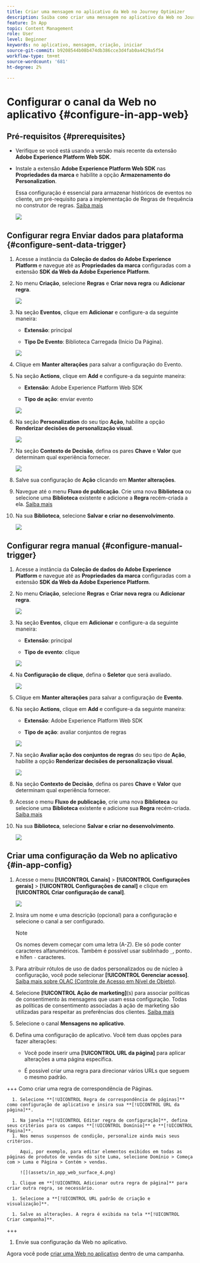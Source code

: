 ```yaml
---
title: Criar uma mensagem no aplicativo da Web no Journey Optimizer
description: Saiba como criar uma mensagem no aplicativo da Web no Journey Optimizer
feature: In App
topic: Content Management
role: User
level: Beginner
keywords: no aplicativo, mensagem, criação, iniciar
source-git-commit: b9208544b08b474db386cce3d4fab0a4429a5f54
workflow-type: tm+mt
source-wordcount: '681'
ht-degree: 2%

---
```



# Configurar o canal da Web no aplicativo {#configure-in-app-web}

## Pré-requisitos {#prerequisites}

* Verifique se você está usando a versão mais recente da extensão **Adobe Experience Platform Web SDK**.

* Instale a extensão **Adobe Experience Platform Web SDK** nas **Propriedades da marca** e habilite a opção **Armazenamento do Personalization**.

  Essa configuração é essencial para armazenar históricos de eventos no cliente, um pré-requisito para a implementação de Regras de frequência no construtor de regras. [Saiba mais](https://experienceleague.adobe.com/docs/experience-platform/tags/extensions/client/web-sdk/web-sdk-extension-configuration.html?lang=en)

  ![](assets/configure_web_inapp_1.png)

## Configurar regra Enviar dados para plataforma {#configure-sent-data-trigger}

1. Acesse a instância da **Coleção de dados do Adobe Experience Platform** e navegue até as **Propriedades da marca** configuradas com a extensão **SDK da Web da Adobe Experience Platform**.

1. No menu **Criação**, selecione **Regras** e **Criar nova regra** ou **Adicionar regra**.

   ![](assets/configure_web_inapp_2.png)

1. Na seção **Eventos**, clique em **Adicionar** e configure-a da seguinte maneira:

   * **Extensão**: principal

   * **Tipo De Evento**: Biblioteca Carregada (Início Da Página).

   ![](assets/configure_web_inapp_3.png)

1. Clique em **Manter alterações** para salvar a configuração do Evento.

1. Na seção **Actions**, clique em **Add** e configure-a da seguinte maneira:

   * **Extensão**: Adobe Experience Platform Web SDK

   * **Tipo de ação**: enviar evento

   ![](assets/configure_web_inapp_4.png)

1. Na seção **Personalization** do seu tipo **Ação**, habilite a opção **Renderizar decisões de personalização visual**.

   ![](assets/configure_web_inapp_5.png)

1. Na seção **Contexto de Decisão**, defina os pares **Chave** e **Valor** que determinam qual experiência fornecer.

   ![](assets/configure_web_inapp_6.png)

1. Salve sua configuração de **Ação** clicando em **Manter alterações**.

1. Navegue até o menu **Fluxo de publicação**. Crie uma nova **Biblioteca** ou selecione uma **Biblioteca** existente e adicione a **Regra** recém-criada a ela. [Saiba mais](https://experienceleague.adobe.com/docs/experience-platform/tags/publish/libraries.html?lang=en#create-a-library)

1. Na sua **Biblioteca**, selecione **Salvar e criar no desenvolvimento**.

   ![](assets/configure_web_inapp_7.png)

## Configurar regra manual {#configure-manual-trigger}

1. Acesse a instância da **Coleção de dados do Adobe Experience Platform** e navegue até as **Propriedades da marca** configuradas com a extensão **SDK da Web da Adobe Experience Platform**.

1. No menu **Criação**, selecione **Regras** e **Criar nova regra** ou **Adicionar regra**.

   ![](assets/configure_web_inapp_8.png)

1. Na seção **Eventos**, clique em **Adicionar** e configure-a da seguinte maneira:

   * **Extensão**: principal

   * **Tipo de evento**: clique

   ![](assets/configure_web_inapp_9.png)

1. Na **Configuração de clique**, defina o **Seletor** que será avaliado.

   ![](assets/configure_web_inapp_10.png)

1. Clique em **Manter alterações** para salvar a configuração de **Evento**.

1. Na seção **Actions**, clique em **Add** e configure-a da seguinte maneira:

   * **Extensão**: Adobe Experience Platform Web SDK

   * **Tipo de ação**: avaliar conjuntos de regras

   ![](assets/configure_web_inapp_11.png)

1. Na seção **Avaliar ação dos conjuntos de regras** do seu tipo de **Ação**, habilite a opção **Renderizar decisões de personalização visual**.

   ![](assets/configure_web_inapp_13.png)

1. Na seção **Contexto de Decisão**, defina os pares **Chave** e **Valor** que determinam qual experiência fornecer.

1. Acesse o menu **Fluxo de publicação**, crie uma nova **Biblioteca** ou selecione uma **Biblioteca** existente e adicione sua **Regra** recém-criada. [Saiba mais](https://experienceleague.adobe.com/docs/experience-platform/tags/publish/libraries.html?lang=en#create-a-library)

1. Na sua **Biblioteca**, selecione **Salvar e criar no desenvolvimento**.

   ![](assets/configure_web_inapp_14.png)

## Criar uma configuração da Web no aplicativo {#in-app-config}

1. Acesse o menu **[!UICONTROL Canais]** > **[!UICONTROL Configurações gerais]** > **[!UICONTROL Configurações de canal]** e clique em **[!UICONTROL Criar configuração de canal]**.

   ![](assets/in-app-web-config-1.png)

1. Insira um nome e uma descrição (opcional) para a configuração e selecione o canal a ser configurado.

   >[!NOTE]
   >
   > Os nomes devem começar com uma letra (A-Z). Ele só pode conter caracteres alfanuméricos. Também é possível usar sublinhado `_`, ponto`.` e hífen `-` caracteres.

1. Para atribuir rótulos de uso de dados personalizados ou de núcleo à configuração, você pode selecionar **[!UICONTROL Gerenciar acesso]**. [Saiba mais sobre OLAC (Controle de Acesso em Nível de Objeto)](../administration/object-based-access.md).

1. Selecione **[!UICONTROL Ação de marketing]**(s) para associar políticas de consentimento às mensagens que usam essa configuração. Todas as políticas de consentimento associadas à ação de marketing são utilizadas para respeitar as preferências dos clientes. [Saiba mais](../action/consent.md#surface-marketing-actions)

1. Selecione o canal **Mensagens no aplicativo**.

1. Defina uma configuração de aplicativo. Você tem duas opções para fazer alterações:

   * Você pode inserir uma **[!UICONTROL URL da página]** para aplicar alterações a uma página específica.

   * É possível criar uma regra para direcionar vários URLs que seguem o mesmo padrão.

+++ Como criar uma regra de correspondência de Páginas.

      1. Selecione **[!UICONTROL Regra de correspondência de páginas]** como configuração de aplicativo e insira sua **[!UICONTROL URL da página]**.

      1. Na janela **[!UICONTROL Editar regra de configuração]**, defina seus critérios para os campos **[!UICONTROL Domínio]** e **[!UICONTROL Página]**.
      1. Nos menus suspensos de condição, personalize ainda mais seus critérios.

         Aqui, por exemplo, para editar elementos exibidos em todas as páginas de produtos de vendas do site Luma, selecione Domínio > Começa com > Luma e Página > Contém > vendas.

         ![](assets/in_app_web_surface_4.png)

      1. Clique em **[!UICONTROL Adicionar outra regra de página]** para criar outra regra, se necessário.

      1. Selecione a **[!UICONTROL URL padrão de criação e visualização]**.

      1. Salve as alterações. A regra é exibida na tela **[!UICONTROL Criar campanha]**.

+++

1. Envie sua configuração da Web no aplicativo.

Agora você pode [criar uma Web no aplicativo](../in-app/create-in-app-web.md) dentro de uma campanha.
